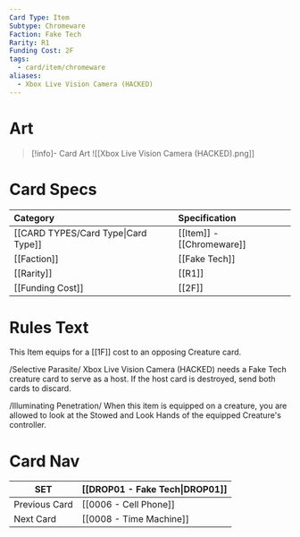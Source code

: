 ```yaml
---
Card Type: Item
Subtype: Chromeware
Faction: Fake Tech
Rarity: R1
Funding Cost: 2F
tags:
  - card/item/chromeware
aliases:
  - Xbox Live Vision Camera (HACKED)
---
```

# Art

> [!info]- Card Art
> ![[Xbox Live Vision Camera (HACKED).png]]

# Card Specs

| Category | Specification| 
| :--- | :--- |
| [[CARD TYPES/Card Type\|Card Type]] | [[Item]] - [[Chromeware]] |  
| [[Faction]] | [[Fake Tech]] |  
| [[Rarity]] | [[R1]] |
| [[Funding Cost]] | [[2F]] |  

# Rules Text  

This Item equips for a [[1F]] cost to an opposing Creature card.  

/Selective Parasite/ Xbox Live Vision Camera (HACKED) needs a Fake Tech creature card to serve as a host.
If the host card is destroyed, send both cards to discard.  

/Illuminating Penetration/ When this item is equipped on a creature, you are allowed to look at the Stowed and Look Hands of the equipped Creature's controller.  

# Card Nav

| SET | [[DROP01 - Fake Tech\|DROP01]] |
| --- | --- |
| Previous Card | [[0006 - Cell Phone]] |
| Next Card | [[0008 - Time Machine]] |

